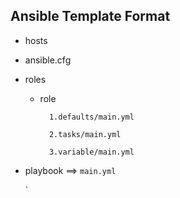 ## Ansible Template Format

- hosts
- ansible.cfg
- roles
    - role
    
            1.defaults/main.yml
        
            2.tasks/main.yml
        
            3.variable/main.yml
 
 - playbook
      ==> `main.yml`
      
      `
     
